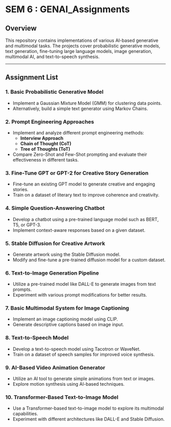 # SEM 6 : GENAI_Assignments

## Overview
This repository contains implementations of various AI-based generative and multimodal tasks. The projects cover probabilistic generative models, text generation, fine-tuning large language models, image generation, multimodal AI, and text-to-speech synthesis.

---

## Assignment List
### 1. **Basic Probabilistic Generative Model**
- Implement a Gaussian Mixture Model (GMM) for clustering data points.
- Alternatively, build a simple text generator using Markov Chains.

### 2. **Prompt Engineering Approaches**
- Implement and analyze different prompt engineering methods:
  - **Interview Approach**
  - **Chain of Thought (CoT)**
  - **Tree of Thoughts (ToT)**
- Compare Zero-Shot and Few-Shot prompting and evaluate their effectiveness in different tasks.

### 3. **Fine-Tune GPT or GPT-2 for Creative Story Generation**
- Fine-tune an existing GPT model to generate creative and engaging stories.
- Train on a dataset of literary text to improve coherence and creativity.

### 4. **Simple Question-Answering Chatbot**
- Develop a chatbot using a pre-trained language model such as BERT, T5, or GPT-3.
- Implement context-aware responses based on a given dataset.

### 5. **Stable Diffusion for Creative Artwork**
- Generate artwork using the Stable Diffusion model.
- Modify and fine-tune a pre-trained diffusion model for a custom dataset.

### 6. **Text-to-Image Generation Pipeline**
- Utilize a pre-trained model like DALL-E to generate images from text prompts.
- Experiment with various prompt modifications for better results.

### 7. **Basic Multimodal System for Image Captioning**
- Implement an image captioning model using CLIP.
- Generate descriptive captions based on image input.

### 8. **Text-to-Speech Model**
- Develop a text-to-speech model using Tacotron or WaveNet.
- Train on a dataset of speech samples for improved voice synthesis.

### 9. **AI-Based Video Animation Generator**
- Utilize an AI tool to generate simple animations from text or images.
- Explore motion synthesis using AI-based techniques.

### 10. **Transformer-Based Text-to-Image Model**
- Use a Transformer-based text-to-image model to explore its multimodal capabilities.
- Experiment with different architectures like DALL-E and Stable Diffusion.
